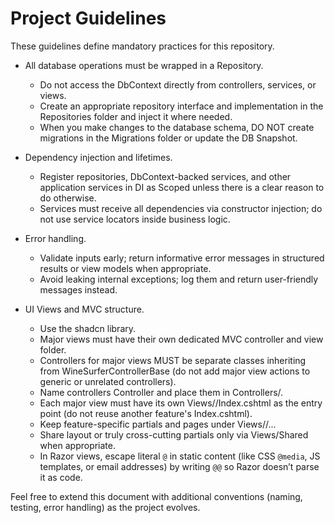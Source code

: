 # Project Guidelines

These guidelines define mandatory practices for this repository.

- All database operations must be wrapped in a Repository.
    - Do not access the DbContext directly from controllers, services, or views.
    - Create an appropriate repository interface and implementation in the Repositories folder and inject it where needed.
    - When you make changes to the database schema, DO NOT create migrations in the Migrations folder or update the DB Snapshot.
  
- Dependency injection and lifetimes.
    - Register repositories, DbContext-backed services, and other application services in DI as Scoped unless there is a clear reason to do otherwise.
    - Services must receive all dependencies via constructor injection; do not use service locators inside business logic.

- Error handling.
    - Validate inputs early; return informative error messages in structured results or view models when appropriate.
    - Avoid leaking internal exceptions; log them and return user-friendly messages instead.

- UI Views and MVC structure.
    - Use the shadcn library.
    - Major views must have their own dedicated MVC controller and view folder.
    - Controllers for major views MUST be separate classes inheriting from WineSurferControllerBase (do not add major view actions to generic or unrelated controllers).
    - Name controllers <Feature>Controller and place them in Controllers/.
    - Each major view must have its own Views/<Feature>/Index.cshtml as the entry point (do not reuse another feature's Index.cshtml).
    - Keep feature-specific partials and pages under Views/<Feature>/...
    - Share layout or truly cross-cutting partials only via Views/Shared when appropriate.
    - In Razor views, escape literal `@` in static content (like CSS `@media`, JS templates, or email addresses) by writing `@@` so Razor doesn’t parse it as code.

Feel free to extend this document with additional conventions (naming, testing, error handling) as the project evolves.
